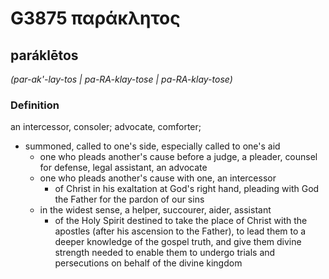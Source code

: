 # G3875 παράκλητος

## paráklētos

_(par-ak'-lay-tos | pa-RA-klay-tose | pa-RA-klay-tose)_

### Definition

an intercessor, consoler; advocate, comforter; 

- summoned, called to one's side, especially called to one's aid
  - one who pleads another's cause before a judge, a pleader, counsel for defense, legal assistant, an advocate
  - one who pleads another's cause with one, an intercessor
    - of Christ in his exaltation at God's right hand, pleading with God the Father for the pardon of our sins
  - in the widest sense, a helper, succourer, aider, assistant
    - of the Holy Spirit destined to take the place of Christ with the apostles (after his ascension to the Father), to lead them to a deeper knowledge of the gospel truth, and give them divine strength needed to enable them to undergo trials and persecutions on behalf of the divine kingdom
